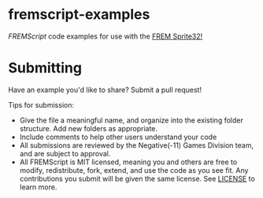 # fremscript-examples

_FREMScript_ code examples for use with
the [FREM Sprite32!](https://negative11.itch.io/frem-sprite32)

# Submitting

Have an example you'd like to share? Submit a pull request!

Tips for submission:

- Give the file a meaningful name, and organize into the existing folder structure. Add new folders
  as appropriate.
- Include comments to help other users understand your code
- All submissions are reviewed by the Negative(-11) Games Division team, and are subject to
  approval.
- All FREMScript is MIT licensed, meaning you and others are free to modify, redistribute, fork,
  extend, and use the code as you see fit. Any contributions you submit will be given the same
  license. See [LICENSE](./LICENSE) to learn more.